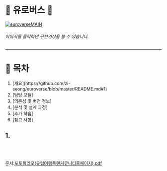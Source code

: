 # :trolleybus: 유로버스 :trolleybus:

[![euroverseMAIN](https://user-images.githubusercontent.com/57661883/77535422-ee1e1c80-6edd-11ea-8aad-bfdfd6ceaf36.png)](https://youtu.be/2Q8ZXSbwx8Q)
###### 이미지를 클릭하면 구현영상을 볼 수 있습니다.<br>
* * *
# :bookmark: 목차
<ol>
<li>[개요](https://github.com/zi-seong/euroverse/blob/master/README.md#1)</li>
<li>[담당 모듈]</li>
<li>[의존성 및 버전 정보]</li>
<li>[분석 및 설계 과정]</li>
<li>[추가 학습]</li>
  <li>[참고 사항]</li> 
</ol>





## 1.



<br><br>




문서:[포토폴리오(유럽여행플랜커뮤니티홈페이지).pdf](https://github.com/zi-seong/euroverse/files/4543568/default.pdf)


